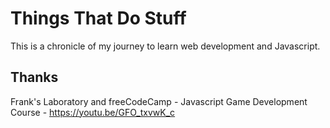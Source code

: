 # Things That Do Stuff

This is a chronicle of my journey to learn web development and Javascript.

## Thanks

Frank's Laboratory and freeCodeCamp - Javascript Game Development Course - https://youtu.be/GFO_txvwK_c
